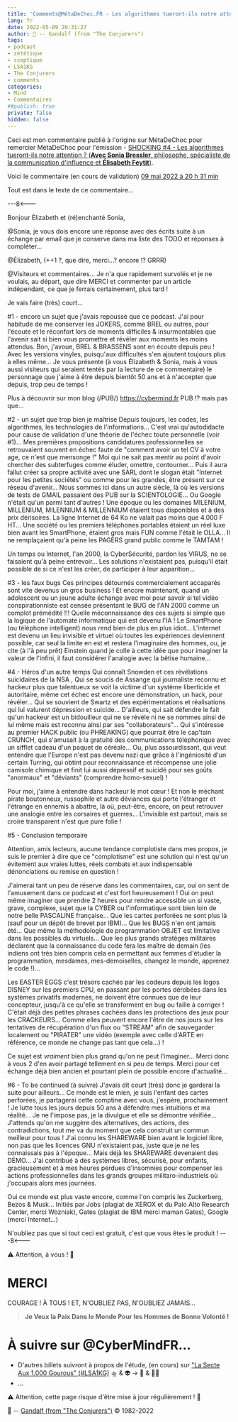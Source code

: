 ```yaml
---
title: 'Comments@MétaDeChoc.FR - Les algorithmes tueront-ils notre attention ?'
lang: fr
date: 2022-05-09 20:31:27
author: 🧙 -- Gandalf (from "The Conjurers")
tags:
- podcast
- zététique
- sceptique
- LSA1KG
- The Conjurers
- comments
categories:
- Mind
- Commentaires
##publish: true
private: false
hidden: false
---
```


Ceci est mon commentaire publié à l'origine sur MétaDeChoc pour remercier MétaDeChoc pour l'émission - [SHOCKING #4 - Les algorithmes tueront-ils notre attention ? (**Avec Sonia Bressler**, philosophe, spécialiste de la communication d'influence et **Élisabeth Feytit**)](https://metadechoc.fr/podcast/les-algorithmes-tueront-ils-notre-attention/).

Voici le commentaire (en cours de validation) [09 mai 2022 à 20 h 31 min](https://metadechoc.fr/podcast/les-algorithmes-tueront-ils-notre-attention/#comment-1212)

Tout est dans le texte de ce commentaire...

<!-- more -->

---8<---

Bonjour Élizabeth et (ré)enchanté Sonia,

@Sonia, je vous dois encore une réponse avec des écrits suite à un échange par email que je conserve dans ma liste des TODO et réponses à compléter...

@Élizabeth, (++1 ?, que dire, merci...? encore !? GRRR)

@Visiteurs et commentaires...
Je n'a que rapidement survolés et je ne voulais, au départ, que dire MERCI et commenter par un article indépendant, ce que je ferrais certainement, plus tard !

Je vais faire (très) court...

#1 - encore un sujet que j'avais repoussé que ce podcast.
J'ai pour habitude de me conserver les JOKERS, comme BREL ou autres, pour l'écoute et le réconfort lors de moments difficiles & insurmontables que l'avenir sait si bien vous promettre et révéler aux moments les moins attendus.
Bon, j'avoue, BREL & BRASSENS sont en écoute depuis peu !
Avec les versions vinyles, puisqu'aux difficultés s'en ajoutent toujours plus à elles même...
Je vous présente (à vous Élizabeth & Sonia, mais à vous aussi visiteurs qui seraient tentés par la lecture de ce commentaire) le personnage que j'aime à être depuis bientôt 50 ans et à n'accepter que depuis, trop peu de temps !

Plus à découvrir sur mon blog (/PUB/) https://cybermind.fr
PUB !?
mais pas que...

#2 - un sujet que trop bien je maîtrise
Depuis toujours, les codes, les algorithmes, les technologies de l'informations...
C'est vrai qu'autodidacte pour cause de validation d'une théorie de l'échec toute personnelle (voir #1)...
Mes premières propositions candidatures professionnelles se retrouvaient souvent en échec faute de "comment avoir un tel CV à votre age, ce n'est que mensonge !"
Moi qui ne sait pas mentir au point d'avoir chercher des subterfuges comme éluder, omettre, contourner...
Puis il aura fallut créer sa propre activité avec une SARL dont le slogan était "Internet pour les petites sociétés" ou comme pour les grandes, être présent sur ce réseau d'avenir...
Nous sommes ici dans un autre siècle, là où les versions de tests de GMAIL passaient des PUB sur la SCIENTOLOGIE...
Ou Google n'était qu'un parmi tant d'autres !
Une époque ou les domaines MILENIUM, MILLENIUM, MILENNIUM & MILLENNIUM étaient tous disponibles et à des prix dérisoires.
La ligne Internet de 64 Ko ne valait pas moins que 4.000 F HT...
Une société ou les premiers téléphones portables étaient un réel luxe bien avant les SmartPhone, étaient gros mais FUN comme l'était le OLLA...
Il ne remplaçaient qu'à peine les PAGERS grand public comme le TAMTAM !

Un temps ou Internet, l'an 2000, la CyberSécurité, pardon les VIRUS, ne se faisaient qu'à peine entrevoir...
Les solutions n'existaient pas, puisqu'il était possible de si ce n'est les créer, de participer à leur apparition...

#3 - les faux bugs
Ces principes détournés commercialement accaparés sont vite devenus un gros business !
Et encore maintenant, quand un adolescent ou un jeune adulte échange avec moi pour savoir si tel vidéo conspirationniste est censée présentant le BUG de l'AN 2000 comme un complot prémédité !!!
Quelle méconnaissance des ces sujets si simple que la logique de l'automate informatique qui est devenu l'IA !
Le SmartPhone (ou téléphone intelligent) nous rend bien de plus en plus idiot...
L'internet est devenu un lieu invisible et virtuel où toutes les expériences deviennent possible, car seul la limite en est et restera l'imaginaire des hommes, ou, je cite (à l'à peu prêt) Einstein quand je colle à cette idée que pour imaginer la valeur de l'infini, il faut considérer l'analogie avec la bêtise humaine...

#4 - Héros d'un autre temps
Qui connaît Snowden et ces révélations suicidaires de la NSA ,
Qui se soucis de Assange qui journaliste reconnu et hackeur plus que talentueux se voit la victime d'un système liberticide et autoritaire, même cet échec est encore une démonstration, un hack, pour révéler...
Qui se souvient de Swartz et des expérimentations et réalisations qui lui valurent dépression et suicide...
D'ailleurs, qui sait défendre le fait qu'un hackeur est un bidouilleur qui ne se révèle ni ne se nommes ainsi de lui même mais est reconnu ainsi par ses "collaborateurs"...
Qui s'intéresse au premier HACK public (ou PHREAKING) que pourrait être le cap'tain CRUNCH, qui s'amusait à la gratuité des communications téléphonique avec un sifflet cadeau d'un paquet de céréale...
Ou, plus assourdissant, qui veut entendre que l'Europe n'est pas devenu nazi que grâce à l'ingéniosité d'un certain Turring, qui obtint pour reconnaissance et récompense une jolie camisole chimique et finit lui aussi dépressif et suicidé pour ses goûts "anormaux" et "déviants" (comprendre homo-sexuel) !

Pour moi, j'aime à entendre dans hackeur le mot cœur !
Et non le méchant pirate boutonneux, russophile et autre déviances qui porte l'étranger et l'étrange en ennemis à abattre, là où, peut-être, encore, on peut retrouver une analogie entre les corsaires et guerres...
L'invisible est partout, mais se croire transparent n'est que pure folie !

#5 - Conclusion temporaire

Attention, amis lecteurs, aucune tendance complotiste dans mes propos, je suis le premier à dire que ce "complotisme" est une solution qui n'est qu'un évitement aux vraies luttes, réels combats et aux indispensable dénonciations ou remise en question !

J'aimerai tant un peu de réserve dans les commentaires, car, oui on sent de l'amusement dans ce podcast et c'est fort heureusement !
Oui on peut même imaginer que prendre 2 heures pour rendre accessible un si vaste, grave, complexe, sujet que la CYBER ou l'informatique sont bien loin de notre belle PASCALINE française...
Que les cartes perforées ne sont plus là (sauf pour un dépôt de brevet par IBM)...
Que les BUGS n'en ont jamais été...
Que même la méthodologie de programmation OBJET est limitative dans les possibles du virtuels...
Que les plus grands stratèges militaires déclarent que la connaissance du code fera les maître de demain (les indiens ont très bien compris cela en permettant aux femmes d'étudier la programmation, mesdames, mes-demoiselles, changez le monde, apprenez le code !)...

Les EASTER EGGS c'est trésors cachés par les codeurs depuis les logos DISNEY sur les premiers CPU, en passant par les portes dérobées dans les systèmes privatifs modernes, ne doivent être connues que de leur concepteur, jusqu'à ce qu'elle se transforment en bug ou faille à corriger !
C'était déjà des petites phrases cachées dans les protections des jeux pour les CRACKEURS...
Comme elles peuvent encore l'être de nos jours sur les tentatives de récupération d'un flux ou "STREAM" afin de sauvegarder localement ou "PIRATER" une vidéo (exemple avec celle d'ARTE en référence, ce monde ne change pas tant que cela...) !

Ce sujet est *vraiment* bien plus grand qu'on ne peut l'imaginer...
Merci donc à vous 2 d'en avoir partagé tellement en si peu de temps.
Merci pour cet échange déjà bien ancien et pourtant plein de possible encore d'actualité...

#6 - To be continued (à suivre)
J'avais dit court (très) donc je garderai la suite pour ailleurs...
Ce monde est le mien, je suis l'enfant des cartes perforées, je partagerai cette comptine avec vous, j'espère, prochainement !
Je lutte tous les jours depuis 50 ans à défendre mes intuitions et ma réalité...
Je ne l'impose pas, je la divulgue et elle se démontre vérifiée...
J'attends qu'on me suggère des alternatives, des actions, des contradictions, tout me va du moment que cela construit un commun meilleur pour tous !
J'ai connu les SHAREWARE bien avant le logiciel libre, non pas que les licences GNU n'existaient pas, juste que je ne les connaissais pas à l'époque...
Mais déjà les SHAREWARE devenaient des DÉMO...
J'ai contribué à des systèmes libres, sécurisé, pour enfants, gracieusement et à mes heures perdues d'insomnies pour compenser les actions professionnelles dans les grands groupes militaro-industriels où j'occupais alors mes journées.

Oui ce monde est plus vaste encore, comme l'on compris les Zuckerberg, Bezos & Musk...
Initiés par Jobs (plagiat de XEROX et du Palo Alto Research Center, merci Wozniak), Gates (plagiat de IBM merci maman Gates), Google (merci Internet...)

N'oubliez pas que si tout ceci est gratuit, c'est que vous êtes le produit !
---8<---

⚠️ Attention, à vous ! 👀

# MERCI

COURAGE !
À TOUS !
ET, N'OUBLIEZ PAS, N'OUBLIEZ JAMAIS…

> **Je Veux la Paix Dans le Monde Pour les Hommes de Bonne Volonté !**

# À suivre sur @CyberMindFR… #

- D'autres billets suivront à propos de l'étude, (en cours) sur ["La Secte Aux 1.000 Gourous" (#LSA1KG)](https://cybermind.fr/tags/LSA1KG/) 🛸 & 👽 -> 🦄 & 🧚‍♀️
- …

⚠️ Attention, cette page risque d'être mise à jour régulièrement ! 👀

🧙 -- [Gandalf (from "The Conjurers")](mailto:Gandalf@Gk2.NET?subject=The%20Conjurers%20%3F) ©️ 1982-2022
